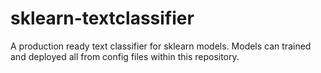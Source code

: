 # sklearn-textclassifier
 A production ready text classifier for sklearn models. Models can trained and deployed all from config files within this repository.

